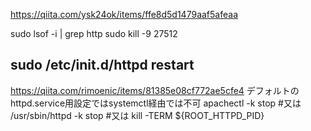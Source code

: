 https://qiita.com/ysk24ok/items/ffe8d5d1479aaf5afeaa

sudo lsof -i | grep http
 sudo kill -9 27512
## sudo /etc/init.d/httpd restart
https://qiita.com/rimoenic/items/81385e08cf772ae5cfe4
デフォルトのhttpd.service用設定ではsystemctl経由では不可
apachectl -k stop
#又は
/usr/sbin/httpd -k stop
#又は
kill -TERM ${ROOT_HTTPD_PID}
